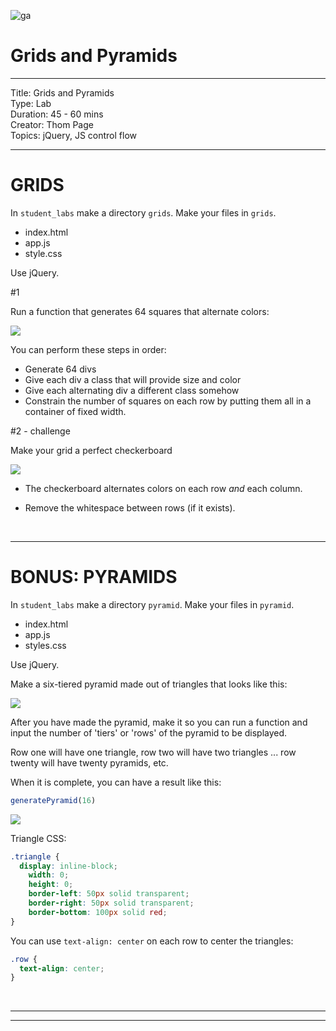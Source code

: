 ![ga](http://mobbook.generalassemb.ly/ga_cog.png)

# Grids and Pyramids

---
Title: Grids and Pyramids<br>
Type: Lab <br>
Duration: 45 - 60 mins<br>
Creator: Thom Page <br>
Topics: jQuery, JS control flow<br>

---

# GRIDS

In `student_labs` make a directory `grids`. Make your files in `grids`.

* index.html
* app.js
* style.css

Use jQuery.

#1 

Run a function that generates 64 squares that alternate colors:

![](https://i.imgur.com/y2p7C6N.png)

You can perform these steps in order:

* Generate 64 divs
* Give each div a class that will provide size and color
* Give each alternating div a different class somehow
* Constrain the number of squares on each row by putting them all in a container of fixed width.


#2 - challenge

Make your grid a perfect checkerboard

![](https://i.imgur.com/7UfIlHR.png)

* The checkerboard alternates colors on each row _and_ each column.

* Remove the whitespace between rows (if it exists).

<br>
<hr>

# BONUS: PYRAMIDS

In `student_labs` make a directory `pyramid`. Make your files in `pyramid`.

* index.html
* app.js
* styles.css

Use jQuery.

Make a six-tiered pyramid made out of triangles that looks like this:

![](https://i.imgur.com/S0zDk0h.png)

After you have made the pyramid, make it so you can run a function and input the number of 'tiers' or 'rows' of the pyramid to be displayed.

Row one will have one triangle, row two will have two triangles ... row twenty will have twenty pyramids, etc.

When it is complete, you can have a result like this:

```javascript
generatePyramid(16)
```

![](https://i.imgur.com/O2IeAu6.png)

Triangle CSS:

```css
.triangle {
  display: inline-block;
	width: 0;
	height: 0;
	border-left: 50px solid transparent;
	border-right: 50px solid transparent;
	border-bottom: 100px solid red;
}
```

You can use `text-align: center` on each row to center the triangles:

```css
.row {
  text-align: center;
}
```

<br>
<hr>
<hr>